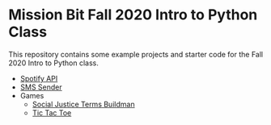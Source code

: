 # Mission Bit Fall 2020 Intro to Python Class

This repository contains some example projects and starter code for the Fall 2020 Intro to Python class.

- [Spotify API](projects/spotify)
- [SMS Sender](projects/sms-sender)
- Games
  - [Social Justice Terms Buildman](projects/games/socialJusticeTermsBuildman.py)
  - [Tic Tac Toe](projects/games/TicTacToe.py)

